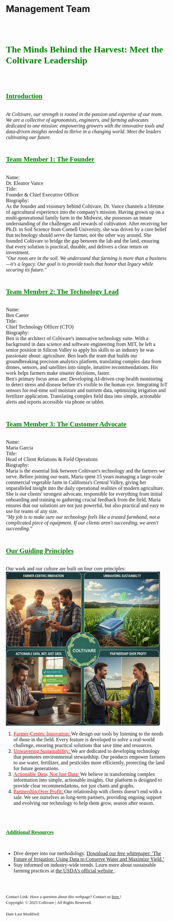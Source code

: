 <html>

<head>
<h1> <b> Management Team</b> </h1>
</head>
<br>
<br>

<body>

<h1> <font color = "green" face ="Arial Black"> <b> The Minds Behind the Harvest: Meet the Coltivare Leadership  </b> </font> </h1>
<br>
<br>
<h2> <font color = "green" face ="Arial Black"> <b> <u>Introduction </u> </b> </font> </h2>
<br>
<font size = "3" face ="Calibri"> <i> At Coltivare, our strength is rooted in the passion and expertise of our team. We are a collective of agronomists, engineers, and farming advocates dedicated to one mission: empowering growers with the innovative tools and data-driven insights needed to thrive in a changing world. Meet the leaders cultivating our future. </i></font>
<br>
<br>

<h2> <font color = "green" face ="Arial Black"> <b> <u>Team Member 1: The Founder </u> </b> </font> </h2>
<br>
<font size = "3" face ="Calibri"> Name: <br> Dr. Eleanor Vance </font>
<br>
<font size = "3" face ="Calibri"> Title: <br> Founder & Chief Executive Officer </font>
<br>
<font size = "3" face ="Calibri">  Biography: </font>
<br>
<font size = "3" face ="Calibri"> As the founder and visionary behind Coltivare, Dr. Vance channels a lifetime of agricultural experience into the company's mission. Having grown up on a multi-generational family farm in the Midwest, she possesses an innate understanding of the challenges and rewards of cultivation. After receiving her Ph.D. in Soil Science from Cornell University, she was driven by a core belief that technology should serve the farmer, not the other way around. She founded Coltivare to bridge the gap between the lab and the land, ensuring that every solution is practical, durable, and delivers a clear return on investment. </font>
<br>
<font size = "3" face ="Calibri"> <i> "Our roots are in the soil. We understand that farming is more than a business—it's a legacy. Our goal is to provide tools that honor that legacy while securing its future." </i> </font>
<br>
<br>

<h2> <font color = "green" face ="Arial Black"> <b> <u>Team Member 2: The Technology Lead </u> </b></font>  </h2>
<br>
<font size = "3" face ="Calibri">Name: <br> Ben Caeter </font>
<br>
<font size = "3" face ="Calibri"> Title: <br> Chief Technology Officer (CTO) </font>
<br>
<font size = "3" face ="Calibri">  Biography: </font>
<br>
<font size = "3" face ="Calibri"> Ben is the architect of Coltivare's innovative technology suite. With a background in data science and software engineering from MIT, he left a senior position in Silicon Valley to apply his skills to an industry he was passionate about: agriculture. Ben leads the team that builds our groundbreaking precision analytics platform, translating complex data from drones, sensors, and satellites into simple, intuitive recommendations. His work helps farmers make smarter decisions, faster. </font>
<br>
<font size = "3" face ="Calibri"> Ben's primary focus areas are: </font>
<font size = "3" face ="Calibri"> Developing AI-driven crop health monitoring to detect stress and disease before it's visible to the human eye. Integrating IoT sensors for real-time soil moisture and nutrient data, optimizing irrigation and fertilizer application. Translating complex field data into simple, actionable alerts and reports accessible via phone or tablet. </font>
<br>
<br>

<h2> <font color = "green" face ="Arial Black"> <b> <u>Team Member 3: The Customer Advocate </u> </b> </font> </h2>
<br>
<font size = "3" face ="Calibri">Name: <br> Maria Garcia </font>
<br>
<font size = "3" face ="Calibri"> Title: <br> Head of Client Relations & Field Operations </font>
<br>
<font size = "3" face ="Calibri">  Biography: </font>
<br>
<font size = "3" face ="Calibri"> Maria is the essential link between Coltivare's technology and the farmers we serve. Before joining our team, Maria spent 15 years managing a large-scale commercial vegetable farm in California's Central Valley, giving her unparalleled insight into the daily operational realities of modern agriculture. She is our clients' strongest advocate, responsible for everything from initial onboarding and training to gathering crucial feedback from the field. Maria ensures that our solutions are not just powerful, but also practical and easy to use for teams of any size. </font>
<br>
<font size = "3" face ="Calibri"> <i> "My job is to make sure our technology feels like a trusted farmhand, not a complicated piece of equipment. If our clients aren't succeeding, we aren't succeeding." </i> </font>
<br>
<br>

<h2> <font color = "green" face ="Arial Black"> <b> <u>Our Guiding Principles </u> </b> </font> </h2>
<br>
<font size = "3" face ="Calibri">Our work and our culture are built on four core principles: </font>
<br>
<img src ="image/1.jpg" width =480 height = 480>
<br>
<ol>
  <li> <font size = "3" face ="Calibri"> <u> <font color = "red"> Farmer-Centric Innovation: </font> </u> We design our tools by listening to the needs of those in the field. Every feature is developed to solve a real-world challenge, ensuring practical solutions that save time and resources. </font> </li> 
  
  <li> <font size = "3" face ="Calibri"><u> <font color = "red"> Unwavering Sustainability: </font> </u> We are dedicated to developing technology that promotes environmental stewardship. Our products empower farmers to use water, fertilizer, and pesticides more efficiently, protecting the land for future generations. </font> </li> 
  
  <li> <font size = "3" face ="Calibri"> <u> <font color = "red"> Actionable Data, Not Just Data: </font> </u> We believe in transforming complex information into simple, actionable insights. Our platform is designed to provide clear recommendations, not just charts and graphs. </font> </li> 
  <li> <font size = "3" face ="Calibri"> <u> <font color = "red"> Partnership Over Profit: </font> </u> Our relationship with clients doesn’t end with a sale. We see ourselves as long-term partners, providing ongoing support and evolving our technology to help them grow, season after season. </font> </li>
</ol>
<br>
<br>

<h3> <font color = "green" face ="Arial Black"> <b> <u>Additional Resources </u> </b> </font> </h3>
<br>
<ul>
  <li> <font size = "3" face ="Calibri"> Dive deeper into our methodology. <a href ="file/coltivare_catalog_2025.pdf" target = "_blank"> Download our free whitepaper: 'The Future of Irrigation: Using Data to Conserve Water and Maximize Yield.’ </a> </font> </li>

  <li> <font size = "3" face ="Calibri"> Stay informed on industry-wide trends. Learn more about sustainable farming practices at <a href ="https://www.usda.gov/topics/sustainability" target = "_blank"> the USDA's official website </a>. </font> </li>
</ul>
<br>
<br>

<font size = "2" face ="Calibri">Contact Link: Have a question about this webpage? Contact us <a href = "mailto: liu4186@purdue.edu" target = "_blank"> here </a> !
<br>
Copyright: © 2025 Coltivare | All Rights Reserved.
<br>
<br>
Date Last Modified: <script> document.write(document.lastModified);</script> </font>
</body>
</html>
